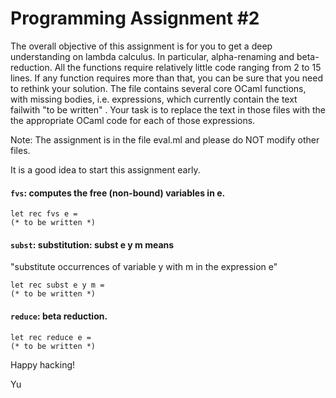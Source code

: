 # Programming Assignment #2


The overall objective of this assignment is for you to get a deep understanding on lambda calculus. In particular, alpha-renaming and beta-reduction. All the functions require relatively little code ranging from 2 to 15 lines. If any function requires more than that, you can be sure that you need to rethink your solution. The file contains several core OCaml functions, with missing bodies, i.e. expressions, which currently contain the text failwith "to be written" . Your task is to replace the text in those files with the the appropriate OCaml code for each of those expressions.

Note: The assignment is in the file eval.ml and please do NOT modify other files.

It is a good idea to start this assignment early.


#### `fvs`: computes the free (non-bound) variables in e.
```
let rec fvs e =
(* to be written *)
```

#### `subst`: substitution: subst e y m means 
"substitute occurrences of variable y with m in the expression e"
```
let rec subst e y m =
(* to be written *)
```


#### `reduce`: beta reduction.
```
let rec reduce e =
(* to be written *)
```

Happy hacking!

Yu
